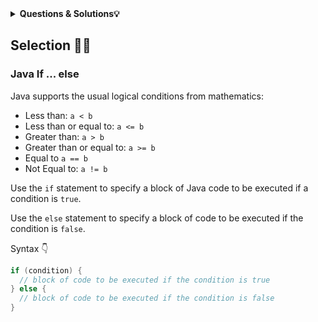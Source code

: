 <details><summary><b>Questions & Solutions💡</b></summary>

- [Q1](Q1/)
- [Q2](Q2/)
- [Q3](Q3/)
- [Q4](Q4/)
- [Q5](Q5/)
- [Q6](Q6/)
- [Q7](Q7/)
- [Q8](Q8/)
- [Q9](Q9/)
- [Q10](Q10/)
- [Q11](Q11/)

</details>

## Selection 👩‍💻

### Java If ... else

Java supports the usual logical conditions from mathematics:

- Less than: `a < b`
- Less than or equal to: `a <= b`
- Greater than: `a > b`
- Greater than or equal to: `a >= b`
- Equal to `a == b`
- Not Equal to: `a != b`

Use the `if` statement to specify a block of Java code to be executed if a condition is `true`.

Use the `else` statement to specify a block of code to be executed if the condition is `false`.

Syntax 👇

```java
if (condition) {
  // block of code to be executed if the condition is true
} else {
  // block of code to be executed if the condition is false
}
```

